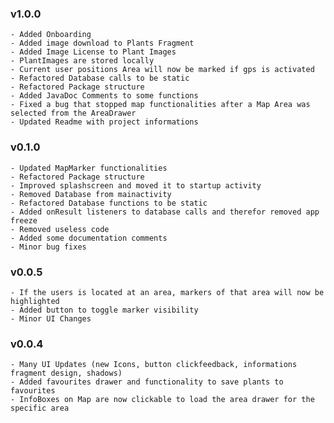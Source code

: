 ### v1.0.0
    - Added Onboarding
    - Added image download to Plants Fragment
    - Added Image License to Plant Images
    - PlantImages are stored locally
    - Current user positions Area will now be marked if gps is activated
    - Refactored Database calls to be static
    - Refactored Package structure
    - Added JavaDoc Comments to some functions
    - Fixed a bug that stopped map functionalities after a Map Area was selected from the AreaDrawer
    - Updated Readme with project informations

### v0.1.0

    - Updated MapMarker functionalities
    - Refactored Package structure
    - Improved splashscreen and moved it to startup activity
    - Removed Database from mainactivity
    - Refactored Database functions to be static
    - Added onResult listeners to database calls and therefor removed app freeze
    - Removed useless code
    - Added some documentation comments
    - Minor bug fixes
    
### v0.0.5

    - If the users is located at an area, markers of that area will now be highlighted
    - Added button to toggle marker visibility
    - Minor UI Changes

### v0.0.4

    - Many UI Updates (new Icons, button clickfeedback, informations fragment design, shadows)
    - Added favourites drawer and functionality to save plants to favourites
    - InfoBoxes on Map are now clickable to load the area drawer for the specific area
